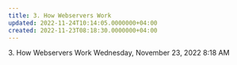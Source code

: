 ```yaml
---
title: 3. How Webservers Work
updated: 2022-11-24T10:14:05.0000000+04:00
created: 2022-11-23T08:18:30.0000000+04:00
---
```


3\. How Webservers Work
Wednesday, November 23, 2022
8:18 AM
